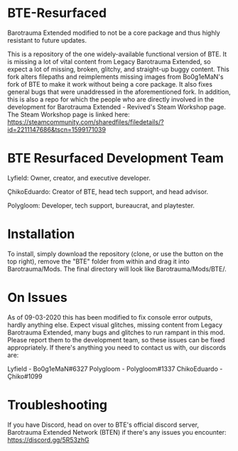 # BTE-Resurfaced
Barotrauma Extended modified to not be a core package and thus highly resistant to future updates.

This is a repository of the one widely-available functional version of BTE. It is missing a lot of vital content from Legacy Barotrauma Extended, so expect a lot of missing, broken, glitchy, and straight-up buggy content.
This fork alters filepaths and reimplements missing images from Bo0g1eMaN's fork of BTE to make it work without being a core package.
It also fixes general bugs that were unaddressed in the aforementioned fork.
In addition, this is also a repo for which the people who are directly involved in the development for Barotrauma Extended - Revived's Steam Workshop page.
The Steam Workshop page is linked here: https://steamcommunity.com/sharedfiles/filedetails/?id=2211147686&tscn=1599171039

# BTE Resurfaced Development Team
Lyfield: Owner, creator, and executive developer.

ÇhikoEduardo: Creator of BTE, head tech support, and head advisor.

Polygloom: Developer, tech support, bureaucrat, and playtester. 

# Installation
To install, simply download the repository (clone, or use the button on the top right), remove the "BTE" folder from within and drag it into Barotrauma/Mods.
The final directory will look like Barotrauma/Mods/BTE/.

# On Issues
As of 09-03-2020 this has been modified to fix console error outputs, hardly anything else. Expect visual glitches, missing content from Legacy Barotrauma Extended, many bugs and glitches to run rampant in this mod.
Please report them to the development team, so these issues can be fixed appropriately.
If there's anything you need to contact us with, our discords are:

Lyfield - Bo0g1eMaN#6327
Polygloom - Polygloom#1337
ChikoEduardo - Çhiko#1099

# Troubleshooting
If you have Discord, head on over to BTE's official discord server, Barotrauma Extended Network (BTEN) if there's any issues you encounter: https://discord.gg/5R53zhG
